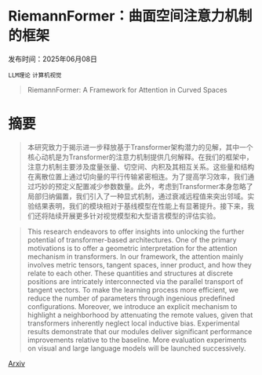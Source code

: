 # RiemannFormer：曲面空间注意力机制的框架

发布时间：2025年06月08日

`LLM理论` `计算机视觉`

> RiemannFormer: A Framework for Attention in Curved Spaces

# 摘要

> 本研究致力于揭示进一步释放基于Transformer架构潜力的见解，其中一个核心动机是为Transformer的注意力机制提供几何解释。在我们的框架中，注意力机制主要涉及度量张量、切空间、内积及其相互关系。这些量和结构在离散位置上通过切向量的平行传输紧密相连。为了提高学习效率，我们通过巧妙的预定义配置减少参数数量。此外，考虑到Transformer本身忽略了局部归纳偏置，我们引入了一种显式机制，通过衰减远程值来突出邻域。实验结果表明，我们的模块相对于基线模型在性能上有显著提升。接下来，我们还将陆续开展更多针对视觉模型和大型语言模型的评估实验。

> This research endeavors to offer insights into unlocking the further potential of transformer-based architectures. One of the primary motivations is to offer a geometric interpretation for the attention mechanism in transformers. In our framework, the attention mainly involves metric tensors, tangent spaces, inner product, and how they relate to each other. These quantities and structures at discrete positions are intricately interconnected via the parallel transport of tangent vectors. To make the learning process more efficient, we reduce the number of parameters through ingenious predefined configurations. Moreover, we introduce an explicit mechanism to highlight a neighborhood by attenuating the remote values, given that transformers inherently neglect local inductive bias. Experimental results demonstrate that our modules deliver significant performance improvements relative to the baseline. More evaluation experiments on visual and large language models will be launched successively.

[Arxiv](https://arxiv.org/abs/2506.07405)
